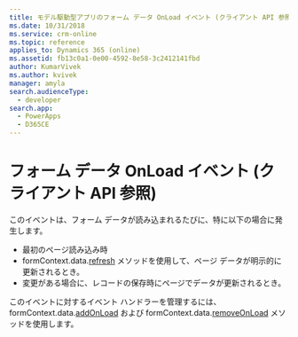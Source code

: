 ```yaml
---
title: モデル駆動型アプリのフォーム データ OnLoad イベント (クライアント API 参照) | Microsoft Docs
ms.date: 10/31/2018
ms.service: crm-online
ms.topic: reference
applies_to: Dynamics 365 (online)
ms.assetid: fb13c0a1-0e00-4592-8e58-3c2412141fbd
author: KumarVivek
ms.author: kvivek
manager: amyla
search.audienceType:
  - developer
search.app:
  - PowerApps
  - D365CE
---
```

# <a name="form-data-onload-event-client-api-reference"></a>フォーム データ OnLoad イベント (クライアント API 参照)



このイベントは、フォーム データが読み込まれるたびに、特に以下の場合に発生します。

- 最初のページ読み込み時
- formContext.data.[refresh](../formContext-data/refresh.md) メソッドを使用して、ページ データが明示的に更新されるとき。
- 変更がある場合に、レコードの保存時にページでデータが更新されるとき。
 
このイベントに対するイベント ハンドラーを管理するには、formContext.data.[addOnLoad](../formContext-data/addOnLoad.md) および formContext.data.[removeOnLoad](../formContext-data/removeOnLoad.md) メソッドを使用します。 



